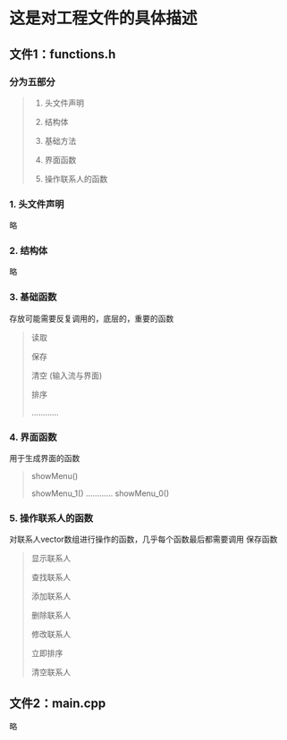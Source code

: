 # 这是对工程文件的具体描述

## 文件1：functions.h
### 分为**五**部分
> 1. 头文件声明
> 
> 2. 结构体
> 
> 3. 基础方法
> 
> 4. 界面函数
> 
> 5. 操作联系人的函数


### 1. 头文件声明
略
### 2. 结构体
略
### 3. 基础函数
存放可能需要反复调用的，底层的，重要的函数
> 读取
> 
> 保存
> 
> 清空 (输入流与界面)
> 
> 排序
> 
> …………


### 4. 界面函数
用于生成界面的函数
> showMenu()
> 
> showMenu_1() ………… showMenu_0()
> 

### 5. 操作联系人的函数
对联系人vector数组进行操作的函数，几乎每个函数最后都需要调用 保存函数
> 显示联系人
> 
> 查找联系人
> 
> 添加联系人
> 
> 删除联系人
> 
> 修改联系人
> 
> 立即排序
> 
> 清空联系人

## 文件2：main.cpp
略
